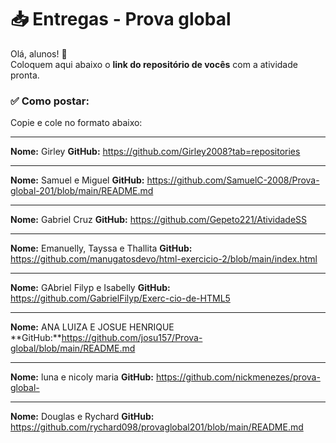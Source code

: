 # 📥 Entregas - Prova global

Olá, alunos! 👋  
Coloquem aqui abaixo o **link do repositório de vocês** com a atividade pronta.

### ✅ Como postar:

Copie e cole no formato abaixo:

---

**Nome:** Girley
**GitHub:** https://github.com/Girley2008?tab=repositories

---

**Nome:** Samuel e Miguel
**GitHub:** https://github.com/SamuelC-2008/Prova-global-201/blob/main/README.md

---

**Nome:** Gabriel Cruz
**GitHub:** https://github.com/Gepeto221/AtividadeSS

---

**Nome:** Emanuelly, Tayssa e Thallita
**GitHub:** https://github.com/manugatosdevo/html-exercicio-2/blob/main/index.html

---

**Nome:** GAbriel Filyp e Isabelly
**GitHub:** https://github.com/GabrielFilyp/Exerc-cio-de-HTML5

---

**Nome:** ANA LUIZA E JOSUE HENRIQUE 
**GitHub:**https://github.com/josu157/Prova-global/blob/main/README.md

---

**Nome:** luna e nicoly maria
**GitHub:** https://github.com/nickmenezes/prova-global-

---

**Nome:** Douglas e Rychard
**GitHub:** https://github.com/rychard098/provaglobal201/blob/main/README.md

